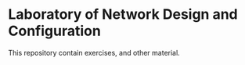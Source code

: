 # Laboratory of Network Design and Configuration
This repository contain exercises, and other material.
